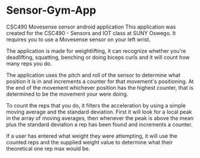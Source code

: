 # Sensor-Gym-App
CSC490 Movesense sensor android application
This application was created for the CSC490 - Sensors and IOT class at SUNY Oswego.
It requires you to use a Movesense sensor on your left wrist.

The application is made for weightlifting, it can recognize whether you're deadlifting, squatting, benching or doing biceps curls
and it will count how many reps you do.

The application uses the pitch and roll of the sensor to determine what position it is in and increments a counter for that movement's 
positioning. At the end of the movement whichever position has the highest counter, that is determined to be the movement your were doing.

To count the reps that you do, it filters the acceleration by using a simple moving average and the standard deviation.
First it will look for a local peak in the array of moving averages, then whenever the peak is above the mean plus the standard deviation
a rep has been found and increments a counter.

If a user has entered what weight they were attempting, it will use the counted reps and the supplied weight value to determine what their
theoretical one rep max would be.
